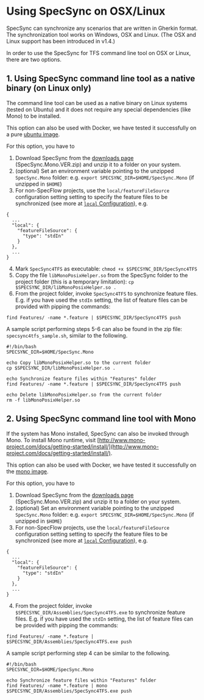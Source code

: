 # Using SpecSync on OSX/Linux

SpecSync can synchronize any scenarios that are written in Gherkin format. The synchronization tool works on Windows, OSX and Linux. \(The OSX and Linux support has been introduced in v1.4.\)

In order to use the SpecSync for TFS command line tool on OSX or Linux, there are two options.

## 1. Using SpecSync command line tool as a native binary \(on Linux only\)

The command line tool can be used as a native binary on Linux systems \(tested on Ubuntu\) and it does not require any special dependencies \(like Mono\) to be installed.

This option can also be used with Docker, we have tested it successfully on a pure [ubuntu image](https://hub.docker.com/_/ubuntu/).

For this option, you have to

1. Download SpecSync from the [downloads page](downloads.md) \(SpecSync.Mono.VER.zip\) and unzip it to a folder on your system.
2. \(optional\) Set an environment variable pointing to the unzipped `SpecSync.Mono` folder: e.g. `export SPECSYNC_DIR=$HOME/SpecSync.Mono` \(if unzipped in `$HOME`\)
3. For non-SpecFlow projects, use the `local/featureFileSource` configuration setting setting to specify the feature files to be synchronized \(see more at [`local` Configuration](configuration/configuration-local.md)\), e.g.
  ```
  {
    ...
    "local": {
      "featureFileSource": {
        "type": "stdIn"
      }
    },
    ...
  }
  ```
4. Mark `SpecSync4TFS` as executable: `chmod +x $SPECSYNC_DIR/SpecSync4TFS`
5. Copy the file `libMonoPosixHelper.so` from the SpecSync folder to the project folder \(this is a temporary limitation\): `cp $SPECSYNC_DIR/libMonoPosixHelper.so .`
6. From the project folder, invoke `SpecSync4TFS` to synchronize feature files. E.g. if you have used the `stdIn` setting, the list of feature files can be provided with pipping the commands:
  ```
  find Features/ -name *.feature | $SPECSYNC_DIR/SpecSync4TFS push
  ```

A sample script performing steps 5-6 can also be found in the zip file: `specsync4tfs_sample.sh`, similar to the following.

```
#!/bin/bash
SPECSYNC_DIR=$HOME/SpecSync.Mono

echo Copy libMonoPosixHelper.so to the current folder
cp $SPECSYNC_DIR/libMonoPosixHelper.so .

echo Synchronize feature files within "Features" folder
find Features/ -name *.feature | $SPECSYNC_DIR/SpecSync4TFS push

echo Delete libMonoPosixHelper.so from the current folder
rm -f libMonoPosixHelper.so
```

## 2. Using SpecSync command line tool with Mono

If the system has Mono installed, SpecSync can also be invoked through Mono. To install Mono runtime, visit [http://www.mono-project.com/docs/getting-started/install/](http://www.mono-project.com/docs/getting-started/install/).

This option can also be used with Docker, we have tested it successfully on the [mono image](https://hub.docker.com/_/mono/).

For this option, you have to

1. Download SpecSync from the [downloads page](downloads.md) \(SpecSync.Mono.VER.zip\) and unzip it to a folder on your system.
2. \(optional\) Set an environment variable pointing to the unzipped `SpecSync.Mono` folder: e.g. `export SPECSYNC_DIR=$HOME/SpecSync.Mono` \(if unzipped in `$HOME`\)
3. For non-SpecFlow projects, use the `local/featureFileSource` configuration setting setting to specify the feature files to be synchronized \(see more at [`local` Configuration](configuration/configuration-local.md)\), e.g.
  ```
  {
    ...
    "local": {
      "featureFileSource": {
        "type": "stdIn"
      }
    },
    ...
  }
  ```
4. From the project folder, invoke `$SPECSYNC_DIR/Assemblies/SpecSync4TFS.exe` to synchronize feature files. E.g. if you have used the `stdIn` setting, the list of feature files can be provided with pipping the commands:
  ```
  find Features/ -name *.feature | $SPECSYNC_DIR/Assemblies/SpecSync4TFS.exe push
  ```

A sample script performing step 4 can be similar to the following.

```
#!/bin/bash
SPECSYNC_DIR=$HOME/SpecSync.Mono

echo Synchronize feature files within "Features" folder
find Features/ -name *.feature | mono $SPECSYNC_DIR/Assemblies/SpecSync4TFS.exe push
```



